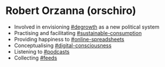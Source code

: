 # Robert Orzanna (orschiro)
- Involved in envisioning [#degrowth](https://degrowth.org/) as a new political system
- Practising and facilitating [#sustainable-consumption](http://scorai.org/)
- Providing happiness to [#online-spreadsheets](https://www.sheetgo.com/) 
- Conceptualising [#digital-consciousness](https://gist.github.com/orschiro/2e1290b49b4e1d6b6195ef52d7c955f6)
- Listening to [#podcasts](https://gist.github.com/orschiro/6d1d4d38c396498fd45b9722701858c9)
- Collecting [#feeds](http://www.feedbucket.com/?src=http%3A%2F%2Ffeed.informer.com%2Fdigests%2FBV3S5OMUV3%2Ffeeder.rss)
